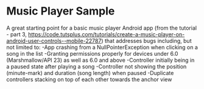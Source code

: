 # Music Player Sample
A great starting point for a basic music player Android app (from the tutorial - part 3, https://code.tutsplus.com/tutorials/create-a-music-player-on-android-user-controls--mobile-22787) that addresses bugs including, but not limited to:
  -App crashing from a NullPointerException when clicking on a song in the list
  -Granting permissions properly for devices under 6.0 (Marshmallow/API 23) as well as 6.0 and above
  -Controller initially being in a paused state after playing a song
  -Controller not showing the position (minute-mark) and duration (song length) when paused
  -Duplicate controllers stacking on top of each other towards the anchor view
